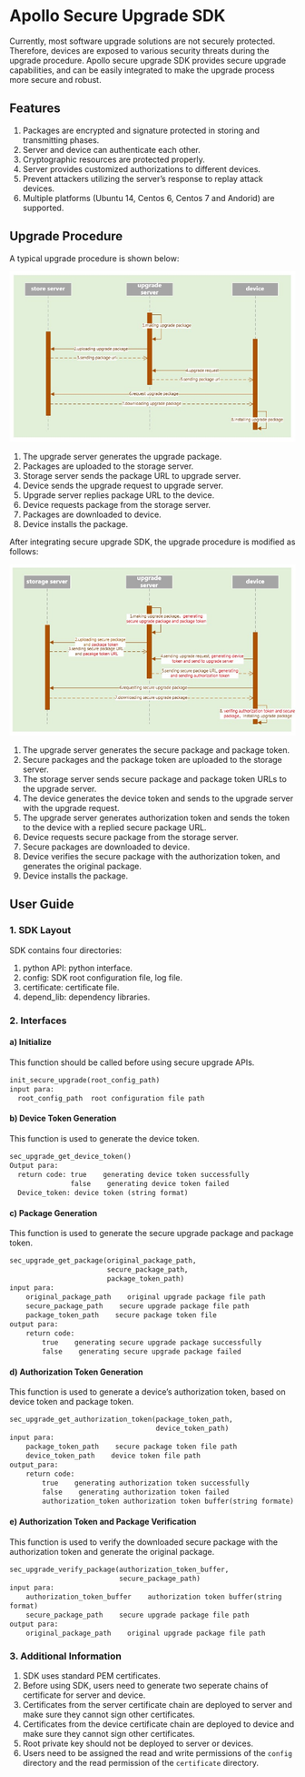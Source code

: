 # Apollo Secure Upgrade SDK

Currently, most software upgrade solutions are not securely protected.
Therefore, devices are exposed to various security threats during the upgrade
procedure. Apollo secure upgrade SDK provides secure upgrade capabilities, and
can be easily integrated to make the upgrade process more secure and robust.

## Features

1. Packages are encrypted and signature protected in storing and transmitting
   phases.
2. Server and device can authenticate each other.
3. Cryptographic resources are protected properly.
4. Server provides customized authorizations to different devices.
5. Prevent attackers utilizing the server’s response to replay attack devices.
6. Multiple platforms (Ubuntu 14, Centos 6, Centos 7 and Andorid) are supported.

## Upgrade Procedure

A typical upgrade procedure is shown below:

![](images/apollo_unsecure_upgrade_procedure.jpg)

1. The upgrade server generates the upgrade package.
2. Packages are uploaded to the storage server.
3. Storage server sends the package URL to upgrade server.
4. Device sends the upgrade request to upgrade server.
5. Upgrade server replies package URL to the device.
6. Device requests package from the storage server.
7. Packages are downloaded to device.
8. Device installs the package.

After integrating secure upgrade SDK, the upgrade procedure is modified as
follows:

![](images/apollo_secure_upgrade_procedure.jpg)

1. The upgrade server generates the secure package and package token.
2. Secure packages and the package token are uploaded to the storage server.
3. The storage server sends secure package and package token URLs to the upgrade
   server.
4. The device generates the device token and sends to the upgrade server with
   the upgrade request.
5. The upgrade server generates authorization token and sends the token to the
   device with a replied secure package URL.
6. Device requests secure package from the storage server.
7. Secure packages are downloaded to device.
8. Device verifies the secure package with the authorization token, and
   generates the original package.
9. Device installs the package.

## User Guide

### 1. SDK Layout

SDK contains four directories:

1. python API: python interface.
2. config: SDK root configuration file, log file.
3. certificate: certificate file.
4. depend_lib: dependency libraries.

### 2. Interfaces

#### a) Initialize

This function should be called before using secure upgrade APIs.

```
init_secure_upgrade(root_config_path)
input para:
  root_config_path  root configuration file path
```

#### b) Device Token Generation

This function is used to generate the device token.

```
sec_upgrade_get_device_token()
Output para:
  return code: true    generating device token successfully
               false    generating device token failed
  Device_token: device token (string format)
```

#### c) Package Generation

This function is used to generate the secure upgrade package and package token.

```
sec_upgrade_get_package(original_package_path,
                        secure_package_path,
                        package_token_path)
input para:
    original_package_path    original upgrade package file path
    secure_package_path    secure upgrade package file path
    package_token_path    secure package token file
output para:
    return code:
        true    generating secure upgrade package successfully
        false    generating secure upgrade package failed
```

#### d) Authorization Token Generation

This function is used to generate a device’s authorization token, based on
device token and package token.

```
sec_upgrade_get_authorization_token(package_token_path,
                                    device_token_path)
input para:
    package_token_path    secure package token file path
	device_token_path    device token file path
output_para:
    return code:
        true    generating authorization token successfully
        false    generating authorization token failed
        authorization_token authorization token buffer(string formate)
```

#### e) Authorization Token and Package Verification

This function is used to verify the downloaded secure package with the
authorization token and generate the original package.

```
sec_upgrade_verify_package(authorization_token_buffer,
                           secure_package_path)
input para:
    authorization_token_buffer    authorization token buffer(string format)
    secure_package_path    secure upgrade package file path
output para:
    original_package_path    original upgrade package file path
```

### 3. Additional Information

1. SDK uses standard PEM certificates.
2. Before using SDK, users need to generate two seperate chains of certificate
   for server and device.
3. Certificates from the server certificate chain are deployed to server and
   make sure they cannot sign other certificates.
4. Certificates from the device certificate chain are deployed to device and
   make sure they cannot sign other certificates.
5. Root private key should not be deployed to server or devices.
6. Users need to be assigned the read and write permissions of the `config`
   directory and the read permission of the `certificate` directory.
